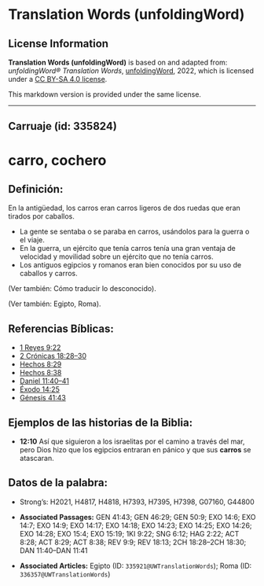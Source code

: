 # Translation Words (unfoldingWord)

## License Information

**Translation Words (unfoldingWord)** is based on and adapted from: _unfoldingWord® Translation Words_, [unfoldingWord](https://unfoldingword.org/utw), 2022, which is licensed under a [CC BY-SA 4.0 license](https://creativecommons.org/licenses/by-sa/4.0/legalcode.en).

This markdown version is provided under the same license.



--------------------------------

## Carruaje (id: 335824)

carro, cochero
==============

Definición:
-----------

En la antigüedad, los carros eran carros ligeros de dos ruedas que eran tirados por caballos.

* La gente se sentaba o se paraba en carros, usándolos para la guerra o el viaje.
* En la guerra, un ejército que tenía carros tenía una gran ventaja de velocidad y movilidad sobre un ejército que no tenía carros.
* Los antiguos egipcios y romanos eran bien conocidos por su uso de caballos y carros.

(Ver también: Cómo traducir lo desconocido).

(Ver también: Egipto, Roma).

Referencias Bíblicas:
---------------------

* [1 Reyes 9:22](https://ref.ly/1Kgs9:22)
* [2 Crónicas 18:28–30](https://ref.ly/2Chr18:28-2Chr18:30)
* [Hechos 8:29](https://ref.ly/Acts8:29)
* [Hechos 8:38](https://ref.ly/Acts8:38)
* [Daniel 11:40–41](https://ref.ly/Dan11:40-Dan11:41)
* [Éxodo 14:25](https://ref.ly/Exod14:25)
* [Génesis 41:43](https://ref.ly/Gen41:43)

Ejemplos de las historias de la Biblia:
---------------------------------------

* **12:10** Así que siguieron a los israelitas por el camino a través del mar, pero Dios hizo que los egipcios entraran en pánico y que sus **carros** se atascaran.

Datos de la palabra:
--------------------

* Strong’s: H2021, H4817, H4818, H7393, H7395, H7398, G07160, G44800

* **Associated Passages:** GEN 41:43; GEN 46:29; GEN 50:9; EXO 14:6; EXO 14:7; EXO 14:9; EXO 14:17; EXO 14:18; EXO 14:23; EXO 14:25; EXO 14:26; EXO 14:28; EXO 15:4; EXO 15:19; 1KI 9:22; SNG 6:12; HAG 2:22; ACT 8:28; ACT 8:29; ACT 8:38; REV 9:9; REV 18:13; 2CH 18:28–2CH 18:30; DAN 11:40–DAN 11:41
* **Associated Articles:** Egipto (ID: `335921@UWTranslationWords`); Roma (ID: `336357@UWTranslationWords`)

